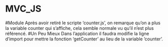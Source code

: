# MVC_JS


#Module
Après avoir retiré le scripte ‘counter.js’, on remarque qu’on a plus la variable counter qui s’affiche, cela semble normale vu qu’il n’est plus référencé.
#Un Peu Mieux
Dans l’application il faudra modifie la ligne d’import pour mettre la fonction ‘getCounter’ au lieu de la variable ’counter’.
 
